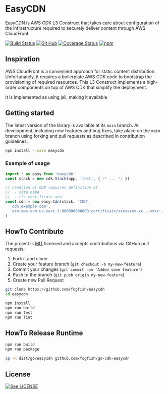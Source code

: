 # EasyCDN

EasyCDN is AWS CDK L3 Construct that takes care about configuration of the infrastructure required to securely deliver content through AWS CloudFront. 

[![Build Status](https://github.com/fogfish/easycdn/workflows/build/badge.svg)](https://github.com/fogfish/easycdn/actions/)
[![Git Hub](https://img.shields.io/github/last-commit/fogfish/easycdn.svg)](https://github.com/fogfish/easycdn)
[![Coverage Status](https://coveralls.io/repos/github/fogfish/easycdn/badge.svg?branch=main)](https://coveralls.io/github/fogfish/scud?branch=main)
[![npm](https://img.shields.io/npm/v/easycdn)](https://www.npmjs.com/package/easycdn)


## Inspiration

AWS CloudFront is a convenient approach for static content distribution. Unfortunately, it requires a boilerplate AWS CDK code to bootstrap the provisioning of required resources. This L3 Construct implements a high-order components on top of AWS CDK that simplify the deployment.

It is implemented as using jsii, making it available 

## Getting started

The latest version of the library is available at its `main` branch. All development, including new features and bug fixes, take place on the `main` branch using forking and pull requests as described in contribution guidelines.

```bash
npm install --save easycdn
```

### Example of usage

```js
import * as easy from 'easycdn'
const stack = new cdk.Stack(app, 'test', { /* ... */ })

// creation of CDN requires definition of 
//  - site name
//  - tls certificate arn
const cdn = new easy.Cdn(stack, 'CDN',
  'cdn.example.com',
  'arn:aws:acm:us-east-1:000000000000:certificate/xxxxxxxx-xx...xxxx',
)
```

## HowTo Contribute

The project is [MIT](https://github.com/fogfish/easycdn/blob/master/LICENSE) licensed and accepts contributions via GitHub pull requests:

1. Fork it and clone 
2. Create your feature branch (`git checkout -b my-new-feature`)
3. Commit your changes (`git commit -am 'Added some feature'`)
4. Push to the branch (`git push origin my-new-feature`)
5. Create new Pull Request

```bash
git clone https://github.com/fogfish/easycdn
cd easycdn

npm install
npm run build
npm run test
npm run lint
```

## HowTo Release Runtime

```bash
npm run build
npm run package

cp -R dist/go/easycdn github.com/fogfish/go-cdk-easycdn
```

## License

[![See LICENSE](https://img.shields.io/github/license/fogfish/easycdn.svg?style=for-the-badge)](LICENSE)